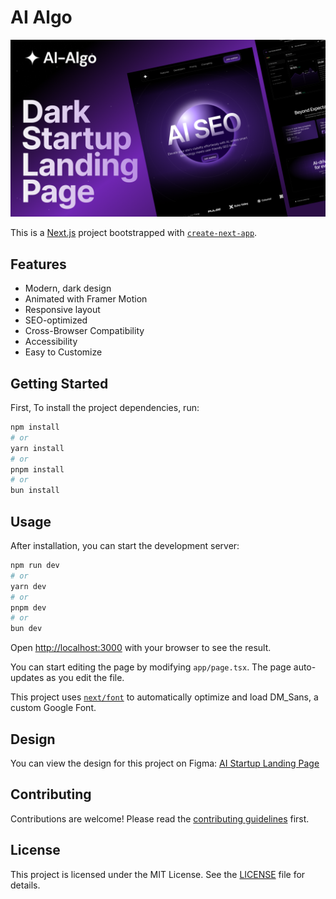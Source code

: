 # AI Algo

<img src="Screenshot.png" alt="AI-Algo screenshot" />

This is a [Next.js](https://nextjs.org/) project bootstrapped with [`create-next-app`](https://github.com/vercel/next.js/tree/canary/packages/create-next-app).

## Features

- Modern, dark design
- Animated with Framer Motion
- Responsive layout
- SEO-optimized
- Cross-Browser Compatibility
- Accessibility
- Easy to Customize

## Getting Started

First, To install the project dependencies, run:

```bash
npm install
# or
yarn install
# or
pnpm install
# or
bun install
```

## Usage

After installation, you can start the development server:

```bash
npm run dev
# or
yarn dev
# or
pnpm dev
# or
bun dev
```

Open [http://localhost:3000](http://localhost:3000) with your browser to see the result.

You can start editing the page by modifying `app/page.tsx`. The page auto-updates as you edit the file.

This project uses [`next/font`](https://nextjs.org/docs/basic-features/font-optimization) to automatically optimize and load DM_Sans, a custom Google Font.

## Design

You can view the design for this project on Figma: [AI Startup Landing Page](https://www.figma.com/design/XpZQogjrnUSWYceMccagvu/AI-Startup-Landing-Page?node-id=4007-684&t=7L89agO6vZJulren-1)

## Contributing

Contributions are welcome! Please read the [contributing guidelines](CONTRIBUTING.md) first.

## License

This project is licensed under the MIT License. See the [LICENSE](LICENSE) file for details.
